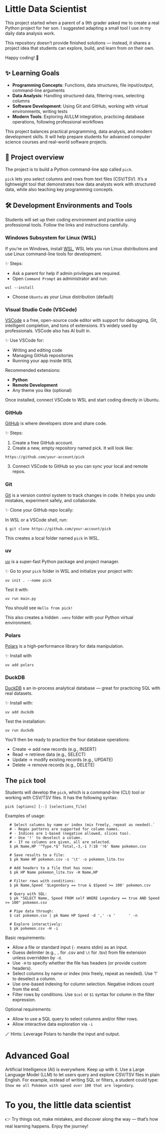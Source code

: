 # Little Data Scientist
This project started when a parent of a 9th grader asked me to create a real Python project for her son. I suggested adapting a small tool I use in my daily data analysis work.

This repository doesn’t provide finished solutions — instead, it shares a project idea that students can explore, build, and learn from on their own.

Happy coding! 🚀


## ✨ Learning Goals
- **Programming Concepts**: Functions, data structures, file input/output, command-line arguments
- **Data Analysis**: Handling structured data, filtering rows, selecting columns
- **Software Development**: Using Git and GitHub, working with virtual environments, writing tests
- **Modern Tools**: Exploring AI/LLM integration, practicing database operations, following professional workflows

This project balances practical programming, data analysis, and modern development skills. It will help prepare students for advanced computer science courses and real-world software projects.


## 📖 Project overview
The project is to build a Python command-line app called `pick`.

`pick` lets you select columns and rows from text files (CSV/TSV). It’s a lightweight tool that demonstrates how data analysts work with structured data, while also teaching key programming concepts.


## 🛠 Development Environments and Tools
Students will set up their coding environment and practice using professional tools. Follow the links and instructions carefully.


### Windows Subsystem for Linux (WSL)
If you’re on Windows, install [WSL](https://learn.microsoft.com/en-us/windows/wsl/about), WSL lets you run Linux distributions and use Linux command-line tools for development.

✨ Steps:
- Ask a parent for help if admin privileges are required.
- Open `Command Prompt` as administrator and run:
```
wsl --install
```
- Choose `Ubuntu` as your Linux distribution (default)
  

### Visual Studio Code (VSCode)
[VSCode](https://code.visualstudio.com/) s a free, open-source code editor with support for debugging, Git, intelligent completion, and tons of extensions. It’s widely used by professionals. VSCode also has AI built in.

✨ Use VSCode for:
- Writing and editing code
- Managing GitHub repositories
- Running your app inside WSL

Recommended extensions:
- **Python**
- **Remote Development**
- Any theme you like (optional)

Once installed, connect VSCode to WSL and start coding directly in Ubuntu.


### GitHub
[GitHub](https://github.com/) is where developers store and share code.

✨ Steps:
1. Create a free GitHub account.
2. Create a new, empty repository named pick. It will look like:
```
https://github.com/your-account/pick
```
3. Connect VSCode to GitHub so you can sync your local and remote repos.


### Git
[Git](https://git-scm.com/) is a version control system to track changes in code. It helps you undo mistakes, experiment safely, and collaborate.

✨ Clone your GitHub repo locally:

In WSL or a VSCode shell, run:
```
$ git clone https://github.com/your-account/pick
```

This creates a local folder named `pick` in WSL.


### uv
[uv](https://docs.astral.sh/uv/) is a super-fast Python package and project manager.

✨ Go to your `pick` folder in WSL and initialize your project with:
```
uv init . --name pick
```

Test it with:
```
uv run main.py
```

You should see `Hello from pick!`

This also creates a hidden `.venv` folder with your Python virtual environment.

### Polars
[Polars](https://pola.rs/) is a high-performance library for data manipulation.

✨ Install with
```
uv add polars
```

### DuckDB
[DuckDB](https://duckdb.org/) s an in-process analytical database — great for practicing SQL with real datasets.

✨ Install with:
```
uv add duckdb
```

Test the installation:
```
uv run duckdb
```

You’ll then be ready to practice the four database operations:
- Create → add new records (e.g., INSERT)
- Read → retrieve data (e.g., SELECT)
- Update → modify existing records (e.g., UPDATE)
- Delete → remove records (e.g., DELETE)


## The `pick` tool
Students will develop the `pick`, which is a command-line (CLI) tool or working with CSV/TSV files. It has the following syntax:
```
pick [options] [--] [selections_file]
```

Examples of usage:
```
  # Select columns by name or index (mix freely, repeat as needed).`
  # - Regex patterns are supported for column names.
  # - Indices are 1-based (negative allowed, slices too).
  # - Use '!' to deselect a column.
  # - If no columns are given, all are selected.
  $ pk Name,HP '^Type.*$' Total,-3,-1 7:10 '!6' Name pokemon.csv

  # Save results to a file:
  $ pk Name HP pokemon.csv -s '\t' -o pokemon_lite.tsv

  # Add headers to a file that has none:
  $ pk HP Name pokemon_lite.tsv -H Name,HP

  # Filter rows with conditions:
  $ pk Name,Speed '$Legendary == true & $Speed >= 100' pokemon.csv

  # Query with SQL:
  $ pk "SELECT Name, Speed FROM self WHERE Legendary == true AND Speed >= 100" pokemon.csv

  # Pipe data through:
  $ cat pokemon.csv | pk Name HP Speed -d ',' -s '      ' -n

  # Explore interactively:
  $ pk pokemon.csv -H -i
```

Basic requirements:
- Allow a file or standard input (`-` means stdin) as an input.
- Guess delimiter (e.g., `,` for .csv and `\t` for .tsv) from file extension unless overridden by `-d`.
- Use `-H` to specify whether the file has headers (or provide custom headers).
- Select columns by name or index (mix freely, repeat as needed). Use '!' to deselect a column.
- Use one-based indexing for column selection. Negative indices count from the end.
- Filter rows by conditions. Use `$col` or `$1` syntax for column in the filter expression.

Optional requirements:
- Allow to use a SQL query to select columns and/or filter rows.
- Allow interactive data exploration via `-i`

🪄 Hints: Leverage Polars to handle the input and output.


# Advanced Goal
Artificial Intelligence (AI) is everywhere. Keep up with it. Use a Large Language Model (LLM) to let users query and explore CSV/TSV files in plain English. For example, instead of writing SQL or filters, a student could type: `Show me all Pokémon with speed over 100 that are legendary`.


# To you, the little data scientist
👉 Try things out, make mistakes, and discover along the way — that’s how real learning happens. Enjoy the journey!
